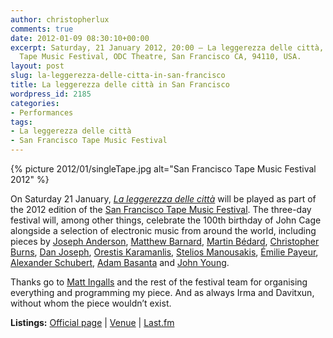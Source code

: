 ```yaml
---
author: christopherlux
comments: true
date: 2012-01-09 08:30:10+00:00
excerpt: Saturday, 21 January 2012, 20:00 — La leggerezza delle città, San Francisco
  Tape Music Festival, ODC Theatre, San Francisco CA, 94110, USA.
layout: post
slug: la-leggerezza-delle-citta-in-san-francisco
title: La leggerezza delle città in San Francisco
wordpress_id: 2185
categories:
- Performances
tags:
- La leggerezza delle città
- San Francisco Tape Music Festival
---
```


{% picture 2012/01/singleTape.jpg alt="San Francisco Tape Music Festival 2012" %}

On Saturday 21 January, _[La leggerezza delle città](http://www.chrisswithinbank.net/2010/08/la-leggerezza-delle-citta/)_ will be played as part of the 2012 edition of the [San Francisco Tape Music Festival](http://sfsound.org/tape/). The three-day festival will, among other things, celebrate the 100th birthday of John Cage alongside a selection of electronic music from around the world, including pieces by [Joseph Anderson](http://joseph-anderson.org/), [Matthew Barnard](http://soundcloud.com/mattt), [Martin Bédard](http://www.myspace.com/martinbedard/music/songs/champs-de-fouilles-excavations-mp3-79888670), [Christopher Burns](http://sfsound.org/~cburns/), [Dan Joseph](http://www.danjoseph.org/), [Orestis Karamanlis](http://www.orestiskaramanlis.net/), [Stelios Manousakis](http://modularbrains.net/), [Émilie Payeur](http://www.myspace.com/emiliepayeur), [Alexander Schubert](http://www.alexanderschubert.net/), [Adam Basanta](http://www.sfu.ca/~aba36) and [John Young](http://www.electrocd.com/en/bio/young_jo/).

Thanks go to [Matt Ingalls](http://mattingalls.com/) and the rest of the festival team for organising everything and programming my piece. And as always Irma and Davitxun, without whom the piece wouldn’t exist.

**Listings:** [Official page](http://sfsound.org/tape/) \| [Venue](http://www.odctheater.org/performance.php?param=86) \| [Last.fm](http://www.last.fm/festival/3155390+The+San+Francisco+Tape+Music+Festival)

